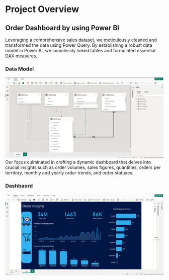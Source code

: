 # Project Overview
## Order Dashboard by using Power BI 
Leveraging a comprehensive sales dataset, we meticulously cleaned and transformed the data using Power Query. By establishing a robust data model in Power BI, we seamlessly linked tables and formulated essential DAX measures.
### Data Model
![Model](https://github.com/Tarek-Ibrahim20/Orders-Analysis-Power-BI/blob/31d138505a0d2b5c3bad4b368a4deecabea090f6/Data%20Model.png)
Our focus culminated in crafting a dynamic dashboard that delves into crucial insights such as order volumes, sales figures, quantities, orders per territory, monthly and yearly order trends, and order statuses.
### Dashbaord
![Dashbaord](https://github.com/Tarek-Ibrahim20/Orders-Analysis-Power-BI/blob/ebe1603425d6ff84342cedd0348e93a6861f7e35/Orders%20Dashbaord.png)

